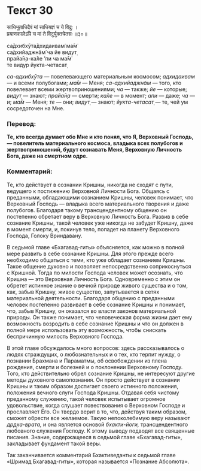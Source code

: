 # Текст 30

साधिभूताधिदैवं मां साधियज्ञं च ये विदुः ।  
प्रयाणकालेऽपि च मां ते विदुर्युक्तचेतसः ॥३०॥

са̄дхибхӯта̄дхидаивам̇ ма̄м̇  
са̄дхийаджн̃ам̇ ча йе видут̣  
прайа̄н̣а-ка̄ле ’пи ча ма̄м̇  
те видур йукта-четасат̣

_са-адхибхӯта_ — повелевающего материальным космосом; _адхидаивам_ — и всеми полубогами; _ма̄м_ — Меня; _са-адхийаджн̃ам_ — того, кто повелевает всеми жертвоприношениями; _ча_ — также; _йе_ — которые; _видут̣_ — знают; _прайа̄н̣а_ — смерти; _ка̄ле_ — в момент; _апи_ — даже; _ча_ — и; _ма̄м_ — Меня; _те_ — они; _видут̣_ — знают; _йукта-четасат̣_ — те, чей ум сосредоточен на Мне.

### Перевод:

**Те, кто всегда думает обо Мне и кто понял, что Я, Верховный Господь, — повелитель материального космоса, владыка всех полубогов и жертвоприношений, будут сознавать Меня, Верховную Личность Бога, даже на смертном одре.**

### Комментарий:

Те, кто действует в сознании Кришны, никогда не сходят с пути, ведущего к постижению Верховной Личности Бога. Общаясь с преданными, обладающими сознанием Кришны, человек понимает, что Верховный Господь — владыка всего материального творения и даже полубогов. Благодаря такому трансцендентному общению он постепенно обретает веру в Верховную Личность Бога. Развив в себе сознание Кришны, такой человек уже никогда не забудет Кришну, даже в момент смерти, и, покинув тело, попадет на планету Верховного Господа, Голоку Вриндавану.

В седьмой главе «Бхагавад-гиты» объясняется, как можно в полной мере развить в себе сознание Кришны. Для этого прежде всего необходимо общаться с теми, кто уже обладает сознанием Кришны. Такое общение духовно и позволяет непосредственно соприкоснуться с Кришной. Тогда по милости Господа человек может осознать, что Кришна — это Верховная Личность Бога. Одновременно с этим он обретет истинное знание о вечной природе живого существа и о том, как, забыв Кришну, живое существо, запутывается в сетях материальной деятельности. Благодаря общению с преданными человек постепенно развивает в себе сознание Кришны и понимает, что, забыв Кришну, он оказался во власти законов материальной природы. Он также понимает, что человеческая форма жизни дает ему возможность возродить в себе сознание Кришны и что он должен в полной мере использовать эту возможность, чтобы снискать беспричинную милость Верховного Господа.

В этой главе обсуждалось много вопросов: здесь рассказывалось о людях страждущих, о любознательных и о тех, кто терпит нужду, о познании Брахмана и Параматмы, об освобождении из плена рождения, смерти и болезней и о поклонении Верховному Господу. Того, кто действительно обрел сознание Кришны, не интересуют другие методы духовного самопознания. Он просто действует в сознании Кришны и таким образом достигает своего истинного положения, положения вечного слуги Господа Кришны. Отдавая себя чистому преданному служению, такой человек испытывает огромное удовольствие, когда слушает повествования о Верховном Господе и прославляет Его. Он твердо верит в то, что, действуя таким образом, сможет обрести все желаемое. Такую непоколебимую веру называют _др̣д̣ха-врата,_ и она является основой _бхакти-йоги,_ трансцендентного любовного служения Господу. К этому выводу подводят все священные писания. Знание, содержащееся в седьмой главе «Бхагавад-гиты», закладывает фундамент такой веры.

Так заканчивается комментарий Бхактиведанты к седьмой главе «Шримад Бхагавад-гиты», которая называется «Познание Абсолюта».